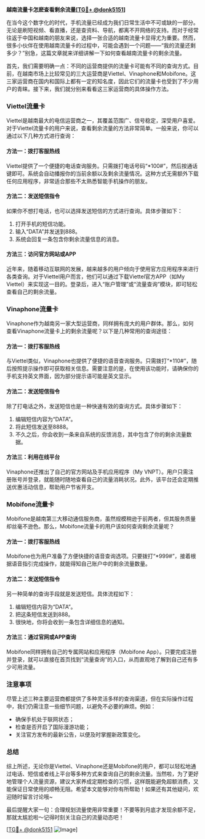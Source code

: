 **越南流量卡怎麽查看剩余流量[[TG💪+ @donk5151](https://t.me/s/donk5151)]**

在当今这个数字化的时代，手机流量已经成为我们日常生活中不可或缺的一部分。无论是刷短视频、看直播，还是查资料、导航，都离不开网络的支持。而对于经常往返于中国和越南的朋友来说，选择一张合适的越南流量卡显得尤为重要。然而，很多小伙伴在使用越南流量卡的过程中，可能会遇到一个问题——“我的流量还剩多少？”别急，这篇文章就来详细讲解一下如何查看越南流量卡的剩余流量。

首先，我们需要明确一点：不同的运营商提供的流量卡可能有不同的查询方式。目前，在越南市场上比较常见的三大运营商是Viettel、Vinaphone和Mobifone。这三家运营商在国内和国际上都有一定的知名度，因此它们的流量卡也受到了不少用户的青睐。接下来，我们就分别来看看这三家运营商的具体操作方法。

### Viettel流量卡

Viettel是越南最大的电信运营商之一，其覆盖范围广、信号稳定，深受用户喜爱。对于Viettel流量卡的用户来说，查看剩余流量的方法非常简单。一般来说，你可以通过以下几种方式进行查询：

#### 方法一：拨打客服热线
Viettel提供了一个便捷的电话查询服务。只需拨打电话号码“*100#”，然后按通话键即可。系统会自动播报你的当前余额以及剩余流量情况。这种方式无需额外下载任何应用程序，非常适合那些不太熟悉智能手机操作的朋友。

#### 方法二：发送短信指令
如果你不想打电话，也可以选择发送短信的方式进行查询。具体步骤如下：
1. 打开手机的短信功能。
2. 输入“DATA”并发送到888。
3. 系统会回复一条包含你剩余流量信息的消息。

#### 方法三：访问官方网站或APP
近年来，随着移动互联网的发展，越来越多的用户倾向于使用官方应用程序来进行各类查询。对于Viettel用户而言，他们可以通过下载Viettel官方APP（如My Viettel）来实现这一目的。登录后，进入“账户管理”或“流量查询”模块，即可轻松查看自己的剩余流量。

### Vinaphone流量卡

Vinaphone作为越南另一家大型运营商，同样拥有庞大的用户群体。那么，如何查看Vinaphone流量卡上的剩余流量呢？以下是几种常用的查询途径：

#### 方法一：拨打客服热线
与Viettel类似，Vinaphone也提供了便捷的语音查询服务。只需拨打“*110#”，随后按照提示操作即可获取相关信息。需要注意的是，在使用该功能时，请确保你的手机支持英文界面，因为部分提示语可能是英文显示。

#### 方法二：发送短信指令
除了打电话之外，发送短信也是一种快速有效的查询方式。具体步骤如下：
1. 编辑短信内容为“DATA”。
2. 将此短信发送至8888。
3. 不久之后，你会收到一条来自系统的反馈消息，其中包含了你的剩余流量数据。

#### 方法三：利用在线平台
Vinaphone还推出了自己的官方网站及手机应用程序（My VNPT）。用户只需注册账号并登录，就能随时随地查看自己的流量消耗状况。此外，该平台还会定期推送优惠活动信息，帮助用户节省开支。

### Mobifone流量卡

Mobifone是越南第三大移动通信服务商，虽然规模稍逊于前两者，但其服务质量却丝毫不逊色。那么，Mobifone流量卡的用户该如何查询剩余流量呢？

#### 方法一：拨打客服热线
Mobifone也为用户准备了方便快捷的语音查询选项。只要拨打“*999#”，接着根据语音指引完成操作，就能得知自己账户中的剩余流量数量。

#### 方法二：发送短信指令
另一种简单的查询手段就是发送短信。具体流程如下：
1. 编辑短信内容为“DATA”。
2. 把这条短信发送到888。
3. 很快地，你将会收到一条包含详细信息的通知。

#### 方法三：通过官网或APP查询
Mobifone同样拥有自己的专属网站和应用程序（Mobifone App）。只要完成注册并登录，就可以直接在首页找到“流量查询”的入口，从而直观地了解到自己还有多少可用流量。

### 注意事项

尽管上述三种主要运营商都提供了多种灵活多样的查询渠道，但在实际操作过程中，我们仍需注意一些细节问题，以避免不必要的麻烦。例如：
- 确保手机处于联网状态；
- 检查是否开启了国际漫游功能；
- 关注官方发布的最新公告，以便及时掌握新政策变化。

### 总结

综上所述，无论你是Viettel、Vinaphone还是Mobifone的用户，都可以轻松地通过电话、短信或者线上平台等多种方式来查询自己的剩余流量。当然啦，为了更好地管理个人流量资源，建议大家养成定期检查的习惯，这样既能避免超额消费，又能保证日常使用的顺畅无阻。希望本文能够对你有所帮助！如果还有其他疑问，欢迎随时留言讨论哦~

最后提醒大家一句：合理规划流量使用非常重要！不要等到月底才发现余额不足，那就太尴尬啦～记得时刻关注自己的流量动态吧！

[[TG💪+ @donk5151](https://t.me/s/donk5151) ![Image](https://i.postimg.cc/rwNCRYN7/Snipaste-2025-04-30-17-27-05.png)]